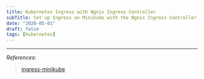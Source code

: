 ```yaml
---
title: Kubernetes Ingress with Ngnix Ingress Controller
subTitle: Set up Ingress on Minikube with the Ngnix Ingress Controller
date: "2020-05-01"
draft: false
tags: [Kubernetes]
--- 
```


---
_References:_
> [ingress-minikube](https://kubernetes.io/docs/tasks/access-application-cluster/ingress-minikube/)
